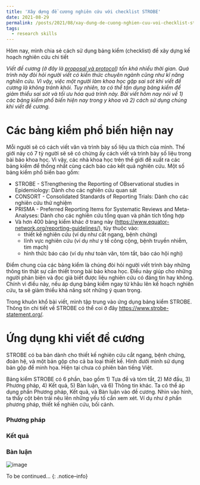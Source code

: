```yaml
---
title: 'Xây dựng đề cương nghiên cứu với checklist STROBE'
date: 2021-08-29
permalink: /posts/2021/08/xay-dung-de-cuong-nghien-cuu-voi-checklist-strobe/
tags:
  - research skills
---
```


Hôm nay, mình chia sẻ cách sử dụng bảng kiểm (checklist) để xây dựng kế hoạch nghiên cứu chi tiết

_Viết đề cương (ở đây là [proposal và protocol](https://thanhkim1993.github.io/posts/2021/08/trinh-bay-y-tuong-nghien-cuu/)) tốn khá nhiều thời gian. Quá trình này đòi hỏi người viết có kiến thức chuyên ngành cũng như kĩ năng nghiên cứu. Vì vậy, việc một người làm khoa học gặp sai sót khi viết đề cương là không tránh khỏi. Tuy nhiên, ta có thể tận dụng bảng kiểm để giảm thiểu sai sót và tối ưu hóa quá trình này. Bài viết hôm nay nói về 1) các bảng kiểm phổ biến hiện nay trong y khoa và 2) cách sử dụng chúng khi viết đề cương._

Các bảng kiểm phổ biến hiện nay
====
Mỗi người sẽ có cách viết văn và trình bày số liệu ưa thích của mình. Thế giới này có 7 tỷ người sẽ sẽ có chừng ấy cách viết và trình bày số liệu trong bài báo khoa học. Vì vậy, các nhà khoa học trên thế giới đề xuất ra các bảng kiểm để thống nhất cùng cách báo cáo kết quả nghiên cứu. Một số bảng kiểm phổ biến bao gồm:
* STROBE - STrengthening the Reporting of OBservational studies in Epidemiology: Dành cho các nghiên cứu quan sát
* CONSORT - Consolidated Standards of Reporting Trials: Dành cho các nghiên cứu thử nghiệm
* PRISMA - Preferred Reporting Items for Systematic Reviews and Meta-Analyses: Dành cho các nghiên cứu tổng quan và phân tích tổng hợp
* Và hơn 400 bảng kiểm khác ở trang này (https://www.equator-network.org/reporting-guidelines/), tùy thuộc vào:
  * thiết kế nghiên cứu (ví dụ như cắt ngang, bệnh chứng)
  * lĩnh vực nghiên cứu (ví dụ như y tế công cộng, bệnh truyền nhiễm, tim mạch)
  * hình thức báo cáo (ví dụ như toàn văn, tóm tắt, báo cáo hội nghị)

Điểm chung của các bảng kiểm là chúng đòi hỏi người viết trình bày những thông tin thật sự cần thiết trong bài báo khoa học. Điều này giúp cho những người phản biện và đọc giả biết được liệu nghiên cứu có đáng tin hay không. Chính vì điều này, nếu áp dụng bảng kiểm ngay từ khâu lên kế hoạch nghiên cứu, ta sẽ giảm thiểu khả năng sót những ý quan trọng.

Trong khuôn khổ bài viết, mình tập trung vào ứng dụng bảng kiểm STROBE. Thông tin chi tiết về STROBE có thể coi ở đây https://www.strobe-statement.org/.

Ứng dụng khi viết đề cương
====
STROBE có ba bản dành cho thiết kế nghiên cứu cắt ngang, bệnh chứng, đoàn hệ, và một bản gộp cho cả ba loại thiết kế. Hình dưới mình sử dụng bản gộp để minh họa. Hiện tại chưa có phiên bản tiếng Việt.

Bảng kiểm STROBE có 6 phần, bao gồm 1) Tựa đề và tóm tắt, 2) Mở đầu, 3) Phương pháp, 4) Kết quả, 5) Bàn luận, và 6) Thông tin khác. Ta có thể áp dụng phần Phương pháp, Kết quả, và Bàn luận vào đề cương. Nhìn vào hình, ta thấy cột bên trái nêu lên những yếu tố cần xem xét. Ví dụ như ở phần phương pháp, thiết kế nghiên cứu, bối cảnh.

### **Phương pháp**

### **Kết quả**

### **Bàn luận**

![image](https://user-images.githubusercontent.com/62500890/131251258-6ef79529-a42d-44a3-84a7-29dbc50bbb16.png)

To be continued...
{: .notice–info}
